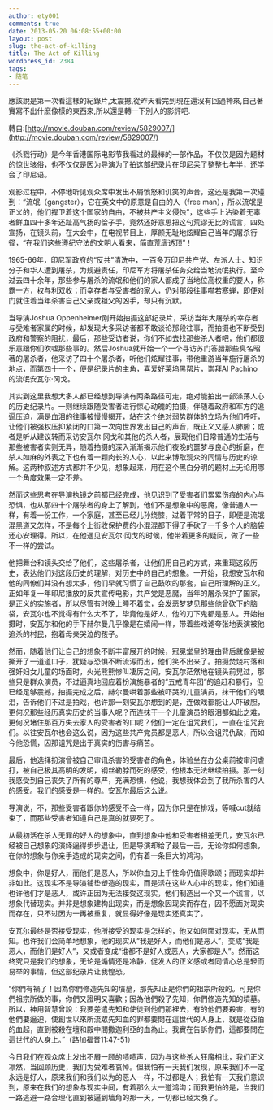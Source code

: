 ```yaml
---
author: ety001
comments: true
date: 2013-05-20 06:08:55+00:00
layout: post
slug: the-act-of-killing
title: The Act of Killing
wordpress_id: 2384
tags:
- 随笔
---
```


應該說是第一次看這樣的紀錄片,太震撼,從昨天看完到現在還沒有回過神來,自己著實寫不出什麽像樣的東西來,所以還是轉一下別人的影評吧.

轉自:[http://movie.douban.com/review/5829007/](http://movie.douban.com/review/5829007/)

《杀戮行动》是今年香港国际电影节我看过的最棒的一部作品，不仅仅是因为题材的惊世骇俗，也不仅仅是因为导演为了拍这部纪录片在印尼呆了整整七年半，还学会了印尼语。

观影过程中，不停地听见观众席中发出不屑愤怒和讥笑的声音，这还是我第一次碰到：“流氓（gangster），它在英文中的原意是自由的人（free man），所以流氓是正义的，他们捍卫着这个国家的自由，不被共产主义侵蚀”，这些手上沾染着无辜者鲜血四十多年还趾高气扬的侩子手，竟然还好意思把这句荒谬无比的谎言，四处宣扬，在镜头前，在大会中，在电视节目上，厚颜无耻地炫耀自己当年的屠杀行径，“在我们这些遵纪守法的文明人看来，简直荒唐透顶”！

1965-66年，印尼军政府的“反共”清洗中，一百多万印尼共产党、左派人士、知识分子和华人遭到屠杀，为规避责任，印尼军方将屠杀任务交给当地流氓执行。至今过去四十余年，那些参与屠杀的流氓和他们的家人都成了当地位高权重的要人，称霸一方，权与利双收；而幸存者与受害者的家人，仍对那段往事噤若寒蝉，即便对门就住着当年杀害自己父亲或祖父的凶手，却只有沉默。

当导演Joshua Oppenheimer刚开始拍摄这部纪录片，采访当年大屠杀的幸存者与受难者家属的时候，却发现大多采访者都不敢谈论那段往事，而拍摄也不断受到政府和警察的阻扰，最后，那些受访者说，你们不如去找那些杀人者吧，他们都很乐意跟你们吹嘘那些事的。然后Joshua就开始一个一个寻访苏门答腊那些臭名昭著的屠杀者，他采访了四十个屠杀者，听他们炫耀往事，带他重游当年施行屠杀的地点，而第四十一个，便是纪录片的主角，喜爱好莱坞黑帮片，崇拜Al Pachino的流氓安瓦尔·冈戈。
<!-- more -->
其实到这里我想大多人都已经想到导演有两条路径可走，绝对能拍出一部涤荡人心的历史纪录片。一则继续跟随受害者进行惊心动魄的拍摄，伴随着政府和军方的追逼压迫，满是血泪的往事被慢慢揭开，站在这个绝对弱势群体的立场为他们呼吁，让他们被强权压抑紧闭的口第一次向世界发出自己的声音，既正义又感人肺腑；或者是听从建议转而采访安瓦尔·冈戈和其他的杀人者，展现他们日常普通的生活与那些被害者实则无异，随着拍摄的深入渐渐揭示他们夜晚的噩梦与良心的折磨，在杀人如麻的外表之下也有着一颗肉长的人心，以此来博取观众的同情与历史的谅解。这两种叙述方式都并不少见，想象起来，用在这个黑白分明的题材上无论用哪一个角度效果一定不差。

然而这些思考在导演执镜之前都已经完成，他见识到了受害者们累累伤痕的内心与恐惧，也从那四十个屠杀者的身上了解到，他们不是想象中的恶魔，像普通人一样，有着一份工作，一个家庭，甚至已经儿孙绕膝，过着平常的日子，即便是流氓混黑道又怎样，不是每个上街收保护费的小混混都下得了手砍了一千多个人的脑袋还心安理得。所以，在他遇见安瓦尔·冈戈的时候，他带着更多的疑问，做了一些不一样的尝试。

他把舞台和镜头交给了他们，这些屠杀者，让他们用自己的方式，来重现这段历史，表达他们对这段历史的理解，对历史中的自己的想象。一开始，我想安瓦尔和他的同僚们并没有想太多，他们早就习惯了自己鼓吹的那套，自己所理解的正义，正如年复一年印尼播放的反共宣传电影，共产党是恶魔，当年的屠杀保护了国家，是正义的实施者，所以尽管有时晚上睡不着觉，会发恶梦梦见那些他曾砍下的脑袋，安瓦尔也不觉得有什么大不了，毕竟他是好人，他的刀下鬼都是恶人。开始拍摄时，安瓦尔和他的手下赫尔曼几乎像是在嬉闹一样，带着些戏谑夸张地表演被他追杀的村民，抱着母亲哭泣的孩子。

然而，随着他们让自己的想象不断丰富展开的时候，冠冕堂皇的理由背后就像是被撕开了一道道口子，犹疑与恐惧不断流泻而出，他们笑不出来了。拍摄焚烧村落和强奸妇女儿童的场面时，火光熊熊惨叫凄厉之间，安瓦尔茫然地在镜头前晃过，那些只是群众演员，不过逼真地回应着扮演施暴者的“五戒青年团”的追赶和暴行，但已经足够震撼，拍摄完成之后，赫尔曼哄着那些被吓哭的儿童演员，抹干他们的眼泪，告诉他们不过是拍戏，也许那一刻安瓦尔想到的是，连做戏都能让人吓破胆，更何况那些经历真实历史的当事人呢？而连抹干一个儿童演员的眼泪都如此之难，更何况堵住那百万失去家人的受害者的口呢？他们一定在诅咒我们，一直在诅咒我们。以往安瓦尔也会这么说，因为这些共产党员都是恶人，所以会诅咒仇敌，而如今他恐慌，因那诅咒是出于真实的伤害与痛苦。

最后，他选择扮演曾被自己审讯杀害的受害者的角色，体验坐在办公桌前被审问虐打，被自己极其高明的发明，钢丝勒脖而死的感受，他根本无法继续拍摄。那一刻我感受到自己丧失了所有的尊严，充满恐惧，他说，我想我体会到了我所杀害的人的感受。我们的感受是一样的。安瓦尔最后这么说。

导演说，不，那些受害者跟你的感受不会一样，因为你只是在排戏，等喊cut就结束了，而那些受害者知道自己是真的就要死了。

从最初活在杀人无罪的好人的想象中，直到想象中他和受害者相差无几，安瓦尔已经被自己想象的演绎逼得步步退让，但是导演却给了最后一击，无论你如何想象，在你的想象与你亲手造成的现实之间，仍有着一条巨大的鸿沟。

想象中，你是好人，而他们是恶人，所以你血刃上千性命仍值得歌颂；而现实却并非如此。这现实不是导演铺垫塑造的现实，而是活在这些人心中的现实，他们知道也许他们才是恶人，或许正因为无法接受这现实，他们制造出一个又一个谎言，以想象代替现实。并非是想象建构出现实，而是想象因现实而存在，因不愿面对现实而存在，只不过因为一再被重复，就显得好像是现实还真实了。

安瓦尔最终是否接受现实，他所接受的现实是怎样的，他又如何面对现实，无从而知。也许我们会简单地想象，他的现实从“我是好人，而他们是恶人”，变成“我是恶人，而他们是好人”，又或者变成“谁都不是好人或恶人，大家都是人”。然而这终究只是我们的想象，无论是煽情还是冷静，促发人的正义感或者同情心总是轻而易举的事情，但这部纪录片让我惶恐。

“你們有禍了！因為你們修造先知的墳墓，那先知正是你們的祖宗所殺的。可見你們祖宗所做的事，你們又證明又喜歡；因為他們殺了先知，你們修造先知的墳墓。所以，神用智慧曾說：我要差遣先知和使徒到他們那裡去，有的他們要殺害，有的他們要逼迫，使創世以來所流眾先知血的罪都要問在這世代的人身上，就是從亞伯的血起，直到被殺在壇和殿中間撒迦利亞的血為止。我實在告訴你們，這都要問在這世代的人身上。”（路加福音11:47-51）

今日我们在观众席上发出不屑一顾的啧啧声，因为与这些杀人狂魔相比，我们正义凛然，当回顾历史，我们为受难者哀悼。但我怕有一天我们发现，原来我们不一定永远是好人，原来我们和我们以为的恶人一样，不过都是人；我怕有一天我们意识到，原来在我们的想象与现实中间，有着那么大一道鸿沟；而我更怕的是，当我们一路逃避一路合理化直到被逼到墙角的那一天，一切都已经太晚了。

